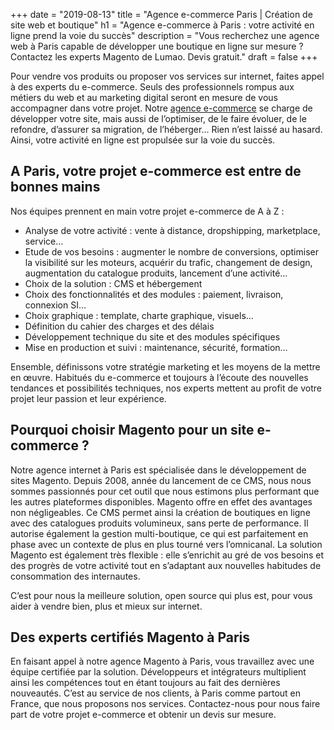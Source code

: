 +++
date = "2019-08-13"
title = "Agence e-commerce Paris | Création de site web et boutique"
h1 = "Agence e-commerce à Paris : votre activité en ligne prend la voie du succès"
description = "Vous recherchez une agence web à Paris capable de développer une boutique en ligne sur mesure ? Contactez les experts Magento de Lumao. Devis gratuit."
draft = false
+++

Pour vendre vos produits ou proposer vos services sur internet, faites appel à des experts du e-commerce. Seuls des professionnels rompus aux métiers du web et au marketing digital seront en mesure de vous accompagner dans votre projet. Notre [agence e-commerce](/agence-ecom/) se charge de développer votre site, mais aussi de l’optimiser, de le faire évoluer, de le refondre, d’assurer sa migration, de l’héberger… Rien n’est laissé au hasard. Ainsi, votre activité en ligne est propulsée sur la voie du succès.

## A Paris, votre projet e-commerce est entre de bonnes mains

Nos équipes prennent en main votre projet e-commerce de A à Z :

-	Analyse de votre activité : vente à distance, dropshipping, marketplace, service…
-	Etude de vos besoins : augmenter le nombre de conversions, optimiser la visibilité sur les moteurs, acquérir du trafic, changement de design, augmentation du catalogue produits, lancement d’une activité…
-	Choix de la solution : CMS et hébergement
-	Choix des fonctionnalités et des modules : paiement, livraison, connexion SI…
-	Choix graphique : template, charte graphique, visuels…
-	Définition du cahier des charges et des délais
-	Développement technique du site et des modules spécifiques
-	Mise en production et suivi : maintenance, sécurité, formation…

Ensemble, définissons votre stratégie marketing et les moyens de la mettre en œuvre. Habitués du e-commerce et toujours à l’écoute des nouvelles tendances et possibilités techniques, nos experts mettent au profit de votre projet leur passion et leur expérience.

## Pourquoi choisir Magento pour un site e-commerce ?

Notre agence internet à Paris est spécialisée dans le développement de sites Magento. Depuis 2008, année du lancement de ce CMS, nous nous sommes passionnés pour cet outil que nous estimons plus performant que les autres plateformes disponibles. Magento offre en effet des avantages non négligeables. Ce CMS permet ainsi la création de boutiques en ligne avec des catalogues produits volumineux, sans perte de performance. Il autorise également la gestion multi-boutique, ce qui est parfaitement en phase avec un contexte de plus en plus tourné vers l’omnicanal. La solution Magento est également très flexible : elle s’enrichit au gré de vos besoins et des progrès de votre activité tout en s’adaptant aux nouvelles habitudes de consommation des internautes.

C’est pour nous la meilleure solution, open source qui plus est, pour vous aider à vendre bien, plus et mieux sur internet.

## Des experts certifiés Magento à Paris

En faisant appel à notre agence Magento à Paris, vous travaillez avec une équipe certifiée par la solution. Développeurs et intégrateurs multiplient ainsi les compétences tout en étant toujours au fait des dernières nouveautés. C’est au service de nos clients, à Paris comme partout en France, que nous proposons nos services. Contactez-nous pour nous faire part de votre projet e-commerce et obtenir un devis sur mesure.

